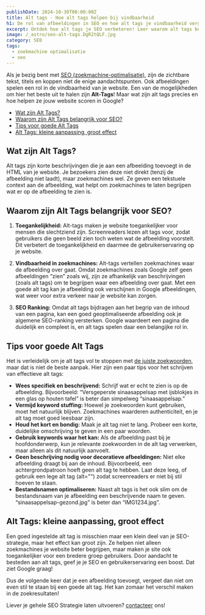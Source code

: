 ```yaml
---
publishDate: 2024-10-30T00:00:00Z
title: Alt tags - Hoe alt tags helpen bij vindbaarheid
h1: De rol van afbeeldingen in SEO en hoe alt tags je vindbaarheid vergroten
excerpt: Ontdek hoe alt tags je SEO verbeteren! Leer waarom alt tags belangrijk zijn voor vindbaarheid en hoe je afbeeldingen optimaal inzet voor Google.
image: /_astro/seo-alt-tags.DgR2tQLF.jpg
category: SEO
tags:
  - zoekmachine optimalisatie
  - seo
---
```

Als je bezig bent met <a href="/zoekmachine-optimalisatie-seo/">SEO (zoekmachine-optimalisatie)</a>, zijn de zichtbare tekst, titels en koppen niet de enige aandachtspunten. Ook afbeeldingen spelen een rol in de vindbaarheid van je website. Een van de mogelijkheden om hier het beste uit te halen zijn <b>Alt-Tags</b>! Maar wat zijn alt tags precies en hoe helpen ze jouw website scoren in Google?

- [Wat zijn Alt Tags?](#wat-zijn-alt-tags)
- [Waarom zijn Alt Tags belangrijk voor SEO?](#waarom-zijn-alt-tags-belangrijk-voor-seo)
- [Tips voor goede Alt Tags](#tips-voor-goede-alt-tags)
- [Alt Tags: kleine aanpassing, groot effect](#alt-tags-kleine-aanpassing-groot-effect)

## Wat zijn Alt Tags?
Alt tags zijn korte beschrijvingen die je aan een afbeelding toevoegt in de HTML van je website. Je bezoekers zien deze niet direkt (tenzij de afbeelding niet laadt), maar zoekmachines wel. Ze geven een tekstuele context aan de afbeelding, wat helpt om zoekmachines te laten begrijpen wat er op de afbeelding te zien is.

## Waarom zijn Alt Tags belangrijk voor SEO?
1. <b>Toegankelijkheid:</b> Alt-tags maken je website toegankelijker voor mensen die slechtziend zijn. Screenreaders lezen alt tags voor, zodat gebruikers die geen beeld zien toch weten wat de afbeelding voorstelt. Dit verbetert de toegankelijkheid en daarmee de gebruikerservaring op je website.

2. <b>Vindbaarheid in zoekmachines:</b> Alt-tags vertellen zoekmachines waar de afbeelding over gaat. Omdat zoekmachines zoals Google zelf geen afbeeldingen “zien” zoals wij, zijn ze afhankelijk van beschrijvingen (zoals alt tags) om te begrijpen waar een afbeelding over gaat. Met een goede alt tag kan je afbeelding ook verschijnen in Google afbeeldingen,  wat weer voor extra verkeer naar je website kan zorgen.

3. <b>SEO Ranking:</b> Omdat alt tags bijdragen aan het begrip van de inhoud van een pagina, kan een goed geoptimaliseerde afbeelding ook je algemene SEO-ranking versterken. Google waardeert een pagina die duidelijk en compleet is, en alt tags spelen daar een belangijke rol in.

## Tips voor goede Alt Tags
Het is verleidelijk om je alt tags vol te stoppen met <a href="/zoekwoorden-analyseren-en-hogerop-in-google/">de juiste zoekwoorden</a>, maar dat is niet de beste aanpak. Hier zijn een paar tips voor het schrijven van effectieve alt tags:
<ul>
  <li><b>Wees specifiek en beschrijvend:</b> Schrijf wat er echt te zien is op de afbeelding. Bijvoorbeeld: “Versgeperste sinaasappelsap met ijsblokjes in een glas op houten tafel” is beter dan simpelweg “sinaasappelsap.”</li>
  <li><b>Vermijd keyword stuffing:</b> Hoewel je zoekwoorden kunt gebruiken, moet het natuurlijk blijven. Zoekmachines waarderen authenticiteit, en je alt tag moet goed leesbaar zijn.</li>
  <li><b>Houd het kort en bondig:</b> Maak je alt tag niet te lang. Probeer een korte, duidelijke omschrijving te geven in een paar woorden.</li>
  <li><b>Gebruik keywords waar het kan:</b> Als de afbeelding past bij je hoofdonderwerp, kun je relevante zoekwoorden in de alt tag verwerken, maar alleen als dit natuurlijk aanvoelt.</li>
  <li><b>Geen beschrijving nodig voor decoratieve afbeeldingen:</b> Niet elke afbeelding draagt bij aan de inhoud. Bijvoorbeeld, een achtergrondpatroon hoeft geen alt tag te hebben. Laat deze leeg, of gebruik een lege alt tag (alt="") zodat screenreaders er niet bij stil hoeven te staan.</li>
  <li><b>Bestandsnamen optimaliseren:</b> Naast alt tags is het ook slim om de bestandsnaam van je afbeelding een beschrijvende naam te geven. “sinaasappelsap-gezond.jpg” is beter dan “IMG1234.jpg”.</li>
</ul>

## Alt Tags: kleine aanpassing, groot effect
Een goed ingestelde alt tag is misschien maar een klein deel van je SEO-strategie, maar het effect kan groot zijn. Ze helpen niet alleen zoekmachines je website beter begrijpen, maar maken je site ook toegankelijker voor een bredere groep gebruikers. Door aandacht te besteden aan alt tags, geef je je SEO en gebruikerservaring een boost. Dat ziet Google graag!

Dus de volgende keer dat je een afbeelding toevoegt, vergeet dan niet om even stil te staan bij een goede alt tag. Het kan zomaar het verschil maken in de zoekresultaten!

Liever je gehele SEO Strategie laten uitvoeren? <a href="/contact/">contacteer</a> ons!


